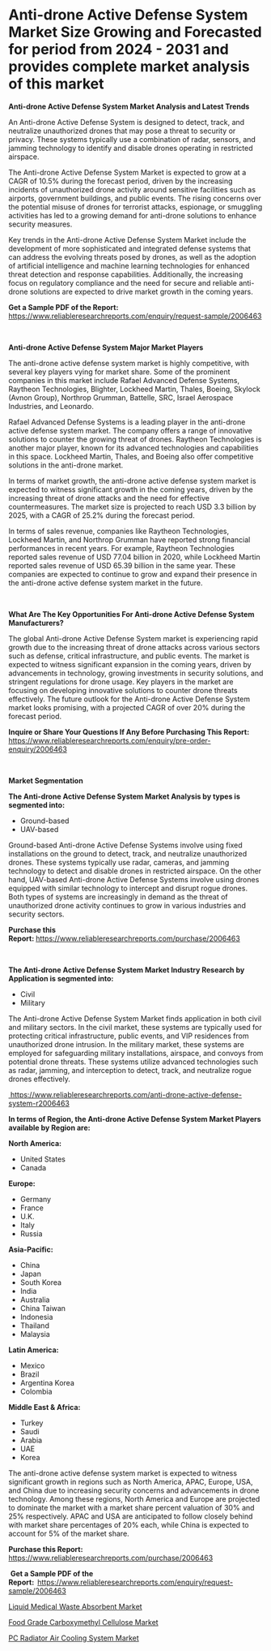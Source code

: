 <p><h1>Anti-drone Active Defense System Market Size Growing and Forecasted for period from 2024 - 2031 and provides complete market analysis of this market</h1></p><p><strong>Anti-drone Active Defense System Market Analysis and Latest Trends</strong></p>
<p><p>An Anti-drone Active Defense System is designed to detect, track, and neutralize unauthorized drones that may pose a threat to security or privacy. These systems typically use a combination of radar, sensors, and jamming technology to identify and disable drones operating in restricted airspace.</p><p>The Anti-drone Active Defense System Market is expected to grow at a CAGR of 10.5% during the forecast period, driven by the increasing incidents of unauthorized drone activity around sensitive facilities such as airports, government buildings, and public events. The rising concerns over the potential misuse of drones for terrorist attacks, espionage, or smuggling activities has led to a growing demand for anti-drone solutions to enhance security measures.</p><p>Key trends in the Anti-drone Active Defense System Market include the development of more sophisticated and integrated defense systems that can address the evolving threats posed by drones, as well as the adoption of artificial intelligence and machine learning technologies for enhanced threat detection and response capabilities. Additionally, the increasing focus on regulatory compliance and the need for secure and reliable anti-drone solutions are expected to drive market growth in the coming years.</p></p>
<p><strong>Get a Sample PDF of the Report:&nbsp;</strong> <a href="https://www.reliableresearchreports.com/enquiry/request-sample/2006463">https://www.reliableresearchreports.com/enquiry/request-sample/2006463</a></p>
<p>&nbsp;</p>
<p><strong>Anti-drone Active Defense System Major Market Players</strong></p>
<p><p>The anti-drone active defense system market is highly competitive, with several key players vying for market share. Some of the prominent companies in this market include Rafael Advanced Defense Systems, Raytheon Technologies, Blighter, Lockheed Martin, Thales, Boeing, Skylock (Avnon Group), Northrop Grumman, Battelle, SRC, Israel Aerospace Industries, and Leonardo.</p><p>Rafael Advanced Defense Systems is a leading player in the anti-drone active defense system market. The company offers a range of innovative solutions to counter the growing threat of drones. Raytheon Technologies is another major player, known for its advanced technologies and capabilities in this space. Lockheed Martin, Thales, and Boeing also offer competitive solutions in the anti-drone market.</p><p>In terms of market growth, the anti-drone active defense system market is expected to witness significant growth in the coming years, driven by the increasing threat of drone attacks and the need for effective countermeasures. The market size is projected to reach USD 3.3 billion by 2025, with a CAGR of 25.2% during the forecast period.</p><p>In terms of sales revenue, companies like Raytheon Technologies, Lockheed Martin, and Northrop Grumman have reported strong financial performances in recent years. For example, Raytheon Technologies reported sales revenue of USD 77.04 billion in 2020, while Lockheed Martin reported sales revenue of USD 65.39 billion in the same year. These companies are expected to continue to grow and expand their presence in the anti-drone active defense system market in the future.</p></p>
<p>&nbsp;</p>
<p><strong>What Are The Key Opportunities For Anti-drone Active Defense System Manufacturers?</strong></p>
<p><p>The global Anti-drone Active Defense System market is experiencing rapid growth due to the increasing threat of drone attacks across various sectors such as defense, critical infrastructure, and public events. The market is expected to witness significant expansion in the coming years, driven by advancements in technology, growing investments in security solutions, and stringent regulations for drone usage. Key players in the market are focusing on developing innovative solutions to counter drone threats effectively. The future outlook for the Anti-drone Active Defense System market looks promising, with a projected CAGR of over 20% during the forecast period.</p></p>
<p><strong>Inquire or Share Your Questions If Any Before Purchasing This Report:</strong> <a href="https://www.reliableresearchreports.com/enquiry/pre-order-enquiry/2006463">https://www.reliableresearchreports.com/enquiry/pre-order-enquiry/2006463</a></p>
<p>&nbsp;</p>
<p><strong>Market Segmentation</strong></p>
<p><strong>The Anti-drone Active Defense System Market Analysis by types is segmented into:</strong></p>
<p><ul><li>Ground-based</li><li>UAV-based</li></ul></p>
<p><p>Ground-based Anti-drone Active Defense Systems involve using fixed installations on the ground to detect, track, and neutralize unauthorized drones. These systems typically use radar, cameras, and jamming technology to detect and disable drones in restricted airspace. On the other hand, UAV-based Anti-drone Active Defense Systems involve using drones equipped with similar technology to intercept and disrupt rogue drones. Both types of systems are increasingly in demand as the threat of unauthorized drone activity continues to grow in various industries and security sectors.</p></p>
<p><strong>Purchase this Report:&nbsp;</strong><a href="https://www.reliableresearchreports.com/purchase/2006463">https://www.reliableresearchreports.com/purchase/2006463</a></p>
<p>&nbsp;</p>
<p><strong>The Anti-drone Active Defense System Market Industry Research by Application is segmented into:</strong></p>
<p><ul><li>Civil</li><li>Military</li></ul></p>
<p><p>The Anti-drone Active Defense System Market finds application in both civil and military sectors. In the civil market, these systems are typically used for protecting critical infrastructure, public events, and VIP residences from unauthorized drone intrusion. In the military market, these systems are employed for safeguarding military installations, airspace, and convoys from potential drone threats. These systems utilize advanced technologies such as radar, jamming, and interception to detect, track, and neutralize rogue drones effectively.</p></p>
<p><a href="https://www.reliableresearchreports.com/anti-drone-active-defense-system-r2006463">&nbsp;https://www.reliableresearchreports.com/anti-drone-active-defense-system-r2006463</a></p>
<p><strong>In terms of Region, the Anti-drone Active Defense System Market Players available by Region are:</strong></p>
<p>
    <p> <strong> North America: </strong>
        <ul>
            <li>United States</li>
            <li>Canada</li>
        </ul>
        </p> 
    <p> <strong> Europe: </strong>
        <ul>
            <li>Germany</li>
            <li>France</li>
            <li>U.K.</li>
            <li>Italy</li>
            <li>Russia</li>
        </ul>
        </p> 
    <p> <strong> Asia-Pacific: </strong>
        <ul>
            <li>China</li>
            <li>Japan</li>
            <li>South Korea</li>
            <li>India</li>
            <li>Australia</li>
            <li>China Taiwan</li>
            <li>Indonesia</li>
            <li>Thailand</li>
            <li>Malaysia</li>
        </ul>
        </p> 
    <p> <strong> Latin America: </strong>
        <ul>
            <li>Mexico</li>
            <li>Brazil</li>
            <li>Argentina Korea</li>
            <li>Colombia</li>
        </ul>
        </p> 
    <p> <strong> Middle East & Africa: </strong>
        <ul>
            <li>Turkey</li>
            <li>Saudi</li>
            <li>Arabia</li>
            <li>UAE</li>
            <li>Korea</li>
        </ul>
    </p>
    </p>
<p><p>The anti-drone active defense system market is expected to witness significant growth in regions such as North America, APAC, Europe, USA, and China due to increasing security concerns and advancements in drone technology. Among these regions, North America and Europe are projected to dominate the market with a market share percent valuation of 30% and 25% respectively. APAC and USA are anticipated to follow closely behind with market share percentages of 20% each, while China is expected to account for 5% of the market share.</p></p>
<p><strong>Purchase this Report: </strong><a href="https://www.reliableresearchreports.com/purchase/2006463">https://www.reliableresearchreports.com/purchase/2006463</a></p>
<p>&nbsp;<strong>Get a Sample PDF of the Report:&nbsp;&nbsp;</strong><a href="https://www.reliableresearchreports.com/enquiry/request-sample/2006463">https://www.reliableresearchreports.com/enquiry/request-sample/2006463</a></p>
<p><strong></strong></p>
<p><p><a href="https://www.linkedin.com/pulse/liquid-medical-waste-absorbent-market-size-growing-forecasted-wkxkf?trackingId=DhJuIqSujC56%2B11aD0zfyA%3D%3D">Liquid Medical Waste Absorbent Market</a></p><p><a href="https://www.linkedin.com/pulse/food-grade-carboxymethyl-cellulose-market-size-share-amp-trends-hgjxf?trackingId=ARylG07zRTfRas%2FZhGFSiw%3D%3D">Food Grade Carboxymethyl Cellulose Market</a></p><p><a href="https://www.linkedin.com/pulse/insights-pc-radiator-air-cooling-system-market-size-analysing-srnvf?trackingId=v7OUZ%2F9ZiBH1H5iMOBhQdg%3D%3D">PC Radiator Air Cooling System Market</a></p></p>